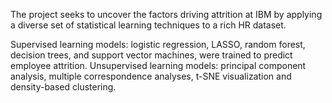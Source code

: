 
The project seeks to uncover the factors driving attrition at IBM by applying a diverse set of 
statistical learning techniques to a rich HR dataset. 

Supervised learning models: logistic regression, LASSO, random forest, decision trees, and support vector 
machines, were trained to predict employee attrition.
Unsupervised learning models: principal component analysis, multiple correspondence analyses, t-SNE visualization 
and density-based clustering.
